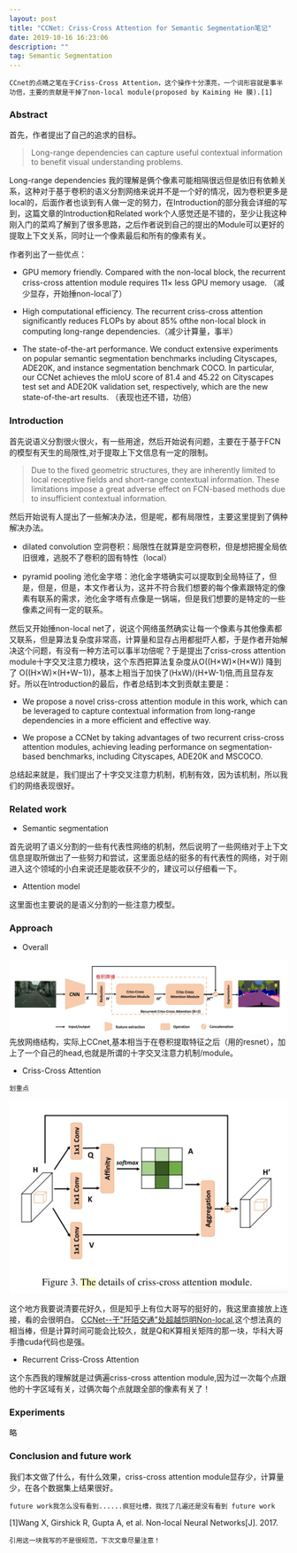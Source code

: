 ```yaml
---
layout: post
title: "CCNet: Criss-Cross Attention for Semantic Segmentation笔记"
date: 2019-10-16 16:23:06 
description: ""
tag: Semantic Segmentation
---
```


`CCnet的点睛之笔在于Criss-Cross Attention，这个操作十分漂亮，一个词形容就是事半功倍，主要的贡献是干掉了non-local module(proposed by Kaiming He 膜).[1]`

### Abstract

首先，作者提出了自己的追求的目标。

> Long-range dependencies can capture useful contextual information to benefit visual understanding problems.

Long-range dependencies 我的理解是俩个像素可能相隔很远但是依旧有依赖关系，这种对于基于卷积的语义分割网络来说并不是一个好的情况，因为卷积更多是local的，后面作者也谈到有人做一定的努力，在Introduction的部分我会详细的写到，这篇文章的Introduction和Related work个人感觉还是不错的，至少让我这种刚入门的菜鸡了解到了很多思路，之后作者说到自己的提出的Module可以更好的提取上下文关系，同时让一个像素最后和所有的像素有关。

作者列出了一些优点：

- GPU memory friendly. Compared with the non-local block, the recurrent criss-cross attention module requires 11× less GPU memory usage. （减少显存，开始捶non-local了）

- High computational efficiency. The recurrent criss-cross attention significantly reduces FLOPs by about 85% ofthe non-local block in computing long-range dependencies.（减少计算量，事半）

- The state-of-the-art performance. We conduct extensive experiments on popular semantic segmentation benchmarks including Cityscapes, ADE20K, and instance segmentation benchmark COCO. In particular, our CCNet achieves the mIoU score of 81.4 and 45.22 on Cityscapes test set and ADE20K validation set, respectively, which are the new state-of-the-art results. （表现也还不错，功倍）

### Introduction

首先说语义分割很火很火，有一些用途，然后开始说有问题，主要在于基于FCN的模型有天生的局限性,对于提取上下文信息有一定的限制。

>Due to the fixed geometric structures, they are inherently limited to local receptive fields and short-range contextual information. These limitations impose a great adverse effect on FCN-based methods due to insufficient contextual information.

然后开始说有人提出了一些解决办法，但是呢，都有局限性，主要这里提到了俩种解决办法。

- dilated convolution 空洞卷积：局限性在就算是空洞卷积，但是想把握全局依旧很难，逃脱不了卷积的固有特性（local）

- pyramid pooling 池化金字塔：池化金字塔确实可以提取到全局特征了，但是，但是，但是，本文作者认为，这并不符合我们想要的每个像素跟特定的像素有联系的需求，池化金字塔有点像是一锅端，但是我们想要的是特定的一些像素之间有一定的联系。

然后又开始捶non-local net了，说这个网络虽然确实让每一个像素与其他像素都又联系，但是算法复杂度非常高，计算量和显存占用都挺吓人都，于是作者开始解决这个问题，有没有一种方法可以事半功倍呢？于是提出了criss-cross attention module十字交叉注意力模块，这个东西把算法复杂度从O((H×W)×(H×W)) 降到了 O((H×W)×(H+W−1))，基本上相当于加快了(HxW)/(H+W-1)倍,而且显存友好。所以在Introduction的最后，作者总结到本文到贡献主要是：

- We propose a novel criss-cross attention module in this work, which can be leveraged to capture contextual information from long-range dependencies in a more efficient and effective way.

- We propose a CCNet by taking advantages of two recurrent criss-cross attention modules, achieving leading performance on segmentation-based benchmarks, including Cityscapes, ADE20K and MSCOCO.

总结起来就是，我们提出了十字交叉注意力机制，机制有效，因为该机制，所以我们的网络表现很好。

### Related work

- Semantic segmentation

首先说明了语义分割的一些有代表性网络的机制，然后说明了一些网络对于上下文信息提取所做出了一些努力和尝试，这里面总结的挺多的有代表性的网络，对于刚进入这个领域的小白来说还是能收获不少的，建议可以仔细看一下。

- Attention model

这里面也主要说的是语义分割的一些注意力模型。

### Approach

- Overall

![CCNet structure](/images/posts/CCNet_structure.png)
先放网络结构，实际上CCnet,基本相当于在卷积提取特征之后（用的resnet），加上了一个自己的head,也就是所谓的十字交叉注意力机制/module。

- Criss-Cross Attention

`划重点`

![criss-cross attention](/images/posts/criss-cross_attention.png)

这个地方我要说清要花好久，但是知乎上有位大哥写的挺好的，我这里直接放上连接，看的会很明白。
[CCNet--于"阡陌交通"处超越恺明Non-local](https://zhuanlan.zhihu.com/p/51393573),这个想法真的相当棒，但是计算时间可能会比较久，就是Q和K算相关矩阵的那一块，华科大哥手撸cuda代码也是强。

- Recurrent Criss-Cross Attention

这个东西我的理解就是过俩遍criss-cross attention module,因为过一次每个点跟他的十字区域有关，过俩次每个点就跟全部的像素有关了！

### Experiments

略

### Conclusion and future work

我们本文做了什么，有什么效果，criss-cross attention module显存少，计算量少，在各个数据集上结果很好。

`future work我怎么没有看到......疯狂吐槽，我找了几遍还是没有看到 future work`

[1]Wang X, Girshick R, Gupta A, et al. Non-local Neural Networks[J]. 2017.

`引用这一块我写的不是很规范，下次文章尽量注意！`

